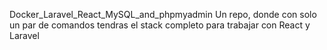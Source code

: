 Docker_Laravel_React_MySQL_and_phpmyadmin
Un repo, donde con solo un par de comandos tendras el stack completo para trabajar con React y Laravel

